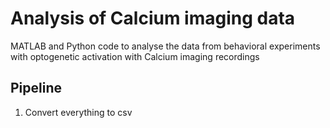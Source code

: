# Analysis of Calcium imaging data
MATLAB and Python code to analyse the data from behavioral experiments with optogenetic activation with Calcium imaging recordings

## Pipeline
1. Convert everything to csv

